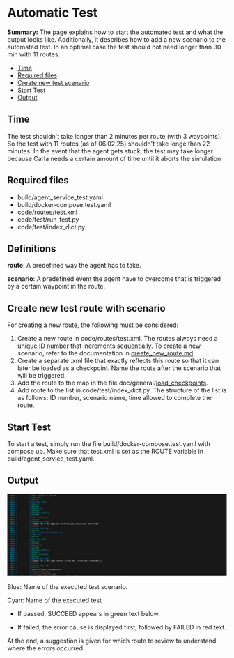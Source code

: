 # Automatic Test

**Summary:** The page explains how to start the automated test and what the output looks like. Additionally, it describes how to add a new scenario to the automated test. In an optimal case the test should not need longer than 30 min with 11 routes.

- [Time](#time)
- [Required files](#required-files)
- [Create new test scenario](#create-new-test-scenario)
- [Start Test](#start-test)
- [Output](#output)

## Time

The test shouldn't take longer than 2 minutes per route (with 3 waypoints). So the test with 11 routes (as of 06.02.25) shouldn't take longe than 22 minutes. In the event that the agent gets stuck, the test may take longer because Carla needs a certain amount of time until it aborts the simulation

## Required files

- build/agent_service_test.yaml
- build/docker-compose.test.yaml
- code/routes/test.xml
- code/test/run_test.py
- code/test/index_dict.py

## Definitions

**route**: A predefined way the agent has to take.

**scenario**: A predefined event the agent have to overcome that is triggered by a certain waypoint in the route.

## Create new test route with scenario

For creating a new route, the following must be considered:

1. Create a new route in code/routes/test.xml. The routes always need a unique ID number that increments sequentially. To create a new scenario, refer to the documentation in [create_new_route.md](/doc/general/create_new_route.md)
2. Create a separate .xml file that exactly reflects this route so that it can later be loaded as a checkpoint. Name the route after the scenario that will be triggered.
3. Add the route to the map in the file doc/general/[load_checkpoints](/doc/general/load_checkpoints.md).
4. Add route to the list in code/test/index_dict.py. The structure of the list is as follows: ID number, scenario name, time allowed to complete the route.

## Start Test

To start a test, simply run the file build/docker-compose.test.yaml with compose up.
Make sure that test.xml is set as the ROUTE variable in build/agent_service_test.yaml.

## Output

![test output](../assets/test_output.png)

Blue: Name of the executed test scenario.

Cyan: Name of the executed test

- If passed, SUCCEED appears in green text below.

- If failed, the error cause is displayed first, followed by FAILED in red text.

At the end, a suggestion is given for which route to review to understand where the errors occurred.
